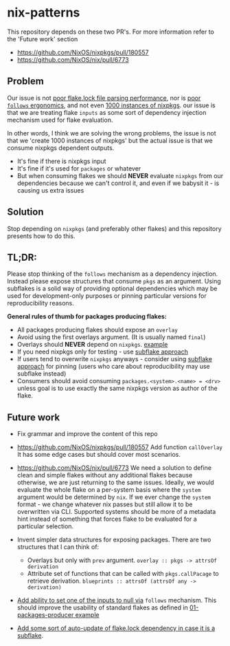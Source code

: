 # nix-patterns

This repository depends on these two PR's. For more information refer to the 'Future work' section
- https://github.com/NixOS/nixpkgs/pull/180557
- https://github.com/NixOS/nix/pull/6773


## Problem
Our issue is not [poor flake.lock file parsing performance](https://github.com/NixOS/nix/issues/6627), nor is [poor `follows` ergonomics](https://github.com/NixOS/nix/issues/5576), and not even [1000 instances of nixpkgs](https://zimbatm.com/notes/1000-instances-of-nixpkgs).
our issue is that we are treating flake `inputs` as some sort of dependency injection mechanism used for flake evaluation.

In other words, I think we are solving the wrong problems, the issue is not that we 'create 1000 instances of nixpkgs' but the actual issue is that we consume nixpkgs dependent outputs.
- It's fine if there is nixpkgs input
- It's fine if it's used for `packages` or whatever
- But when consuming flakes we should **NEVER** evaluate `nixpkgs` from our dependencies because we can't control it, and even if we babysit it -  is causing us extra issues


## Solution
Stop depending on `nixpkgs` (and preferably other flakes) and this repository presents how to do this.

## TL;DR:

Please stop thinking of the `follows` mechanism as a dependency injection. Instead please expose structures that consume `pkgs` as an argument.
Using subflakes is a solid way of providing optional dependencies which may be used for development-only purposes or pinning particular versions for reproducibility reasons.

**General rules of thumb for packages producing flakes:**
- All packages producing flakes should expose an `overlay`
- Avoid using the first overlays argument. (It is usually named `final`)
- Overlays should **NEVER** depend on `nixpkgs`. [example](01-packages-producer/flake.nix)
- If you need nixpkgs only for testing - use [subflake approach](02-packages-producer-with-dev-deps)
- If users tend to overwrite `nixpkgs` anyways - consider using [subflake approach](02-packages-producer-with-dev-deps) for pinning (users who care about reproducibility may use subflake instead)
- Consumers should avoid consuming `packages.<system>.<name> = <drv>` unless goal is to use exactly the same nixpkgs version as author of the flake.

## Future work
- Fix grammar and improve the content of this repo

- https://github.com/NixOS/nixpkgs/pull/180557
Add function `callOverlay` It has some edge cases but should cover most scenarios.

- https://github.com/NixOS/nix/pull/6773
We need a solution to define clean and simple flakes without any additional flakes because otherwise, we are just returning to the same issues.
Ideally, we would evaluate the whole flake on a per-system basis where the `system` argument would be determined by `nix`. If we ever change the `system` format - we change whatever nix passes but still allow it to be overwritten via CLI.
Supported systems should be more of a metadata hint instead of something that forces flake to be evaluated for a particular selection.

- Invent simpler data structures for exposing packages. There are two structures that I can think of:
    - Overlays but only with `prev` argument. `overlay :: pkgs -> attrsOf derivation`
    - Attribute set of functions that can be called with `pkgs.callPacage` to retrieve derivation. `blueprints :: attrsOf (attrsOf any -> derivation)`

- [Add ability to set one of the inputs to null via](https://github.com/NixOS/nix/issues/6780) `follows` mechanism. This should improve the usability of standard flakes as defined in [01-packages-producer example](01-packages-producer)

- [Add some sort of auto-update of flake.lock dependency in case it is a subflake](https://github.com/NixOS/nix/issues/6779).
